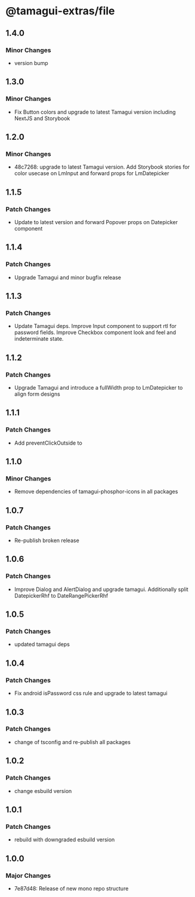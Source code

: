 # @tamagui-extras/file

## 1.4.0

### Minor Changes

- version bump

## 1.3.0

### Minor Changes

- Fix Button colors and upgrade to latest Tamagui version including NextJS and Storybook

## 1.2.0

### Minor Changes

- 48c7268: upgrade to latest Tamagui version. Add Storybook stories for color usecase on LmInput and forward props for LmDatepicker

## 1.1.5

### Patch Changes

- Update to latest version and forward Popover props on Datepicker component

## 1.1.4

### Patch Changes

- Upgrade Tamagui and minor bugfix release

## 1.1.3

### Patch Changes

- Update Tamagui deps. Improve Input component to support rtl for password fields. Improve Checkbox component look and feel and indeterminate state.

## 1.1.2

### Patch Changes

- Upgrade Tamagui and introduce a fullWidth prop to LmDatepicker to align form designs

## 1.1.1

### Patch Changes

- Add preventClickOutside to <Dialog/> and improve style of Autocomplete

## 1.1.0

### Minor Changes

- Remove dependencies of tamagui-phosphor-icons in all packages

## 1.0.7

### Patch Changes

- Re-publish broken release

## 1.0.6

### Patch Changes

- Improve Dialog and AlertDialog and upgrade tamagui. Additionally split DatepickerRhf to DateRangePickerRhf

## 1.0.5

### Patch Changes

- updated tamagui deps

## 1.0.4

### Patch Changes

- Fix android isPassword css rule and upgrade to latest tamagui

## 1.0.3

### Patch Changes

- change of tsconfig and re-publish all packages

## 1.0.2

### Patch Changes

- change esbuild version

## 1.0.1

### Patch Changes

- rebuild with downgraded esbuild version

## 1.0.0

### Major Changes

- 7e87d48: Release of new mono repo structure
